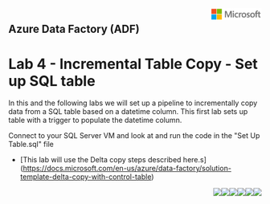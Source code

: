 <img style="float: right;" src="../../graphics/solutions-microsoft-logo-small.png">

## Azure Data Factory (ADF) 
# Lab 4 - Incremental Table Copy - Set up SQL table

In this and the following labs we will set up a pipeline to incrementally copy data from a SQL table based
on a datetime column.  This first lab sets up table with a trigger to populate the datetime column.

Connect to your SQL Server VM and look at and run the code in the "Set Up Table.sql" file 



- [This lab will use the Delta copy steps described here.s] (https://docs.microsoft.com/en-us/azure/data-factory/solution-template-delta-copy-with-control-table)

<img style="float: right;" src="../../graphics/.png">
<img style="float: right;" src="../../graphics/.png">
<img style="float: right;" src="../../graphics/.png">
<img style="float: right;" src="../../graphics/.png">
<img style="float: right;" src="../../graphics/.png">
<img style="float: right;" src="../../graphics/.png">

